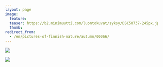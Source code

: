 ```yaml
---
layout: page
image:
  feature:
  teaser: https://b2.minimuutti.com/luontokuvat/syksy/DSC50737-245px.jpg
  thumb:
redirect_from:
  - /en/pictures-of-finnish-nature/autumn/00066/
---
```


![](https://b2.minimuutti.com/luontokuvat/syksy/DSC50737-800px.jpg)

![](https://b2.minimuutti.com/luontokuvat/syksy/DSC50739-800px.jpg)
